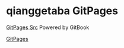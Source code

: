 
# qianggetaba  GitPages

[GitPages Src](https://github.com/qianggetaba/gitpages-gitbook) Powered by GitBook

[GitPages](https://qianggetaba.github.io/)

